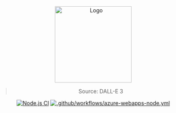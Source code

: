 <div align="center">
<a href="https://github.com/NicoFilips/AzureAppService.NicoFilips.de/">
  <img src="https://user-images.githubusercontent.com/35654361/290832997-2cc4e786-2b13-4be8-a0c9-3048bf7d59bc.png" alt="Logo" width="200" height="200">
</a>

<blockquote>
  <p>Source: DALL-E 3</p>
</blockquote>

[![Node.js CI](https://github.com/NicoFilips/AzureAppService.NicoFilips/actions/workflows/node.js.yml/badge.svg)](https://github.com/NicoFilips/AzureAppService.NicoFilips/actions/workflows/node.js.yml)
[![.github/workflows/azure-webapps-node.yml](https://github.com/NicoFilips/AzureAppService.NicoFilips/actions/workflows/deploy-Azure.yml/badge.svg)](https://github.com/NicoFilips/AzureAppService.NicoFilips/actions/workflows/deploy-Azure.yml)

